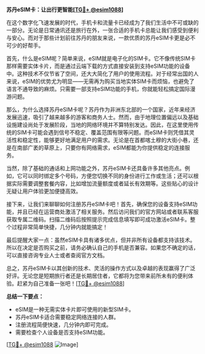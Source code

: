 **苏丹eSIM卡：让出行更智能[[TG💪+ @esim1088](https://t.me/s/esim1088)]**

在这个数字化飞速发展的时代，手机卡和流量卡已经成为了我们生活中不可或缺的一部分。无论是日常通讯还是旅行在外，一张合适的手机卡总能让我们感受到便利与安心。而对于那些计划前往苏丹的朋友来说，一款优质的苏丹eSIM卡更是必不可少的好帮手。

首先，什么是eSIM呢？简单来说，eSIM就是电子化的SIM卡。它不像传统SIM卡那样需要实体卡片，而是通过云端下载的方式直接安装到支持eSIM功能的设备中。这种技术不仅节省了空间，还大大简化了用户的使用流程。对于经常出国的人来说，eSIM的优势尤为明显——无需再为购买当地实体SIM卡而烦恼，也避免了语言不通导致的麻烦。只需要一部支持eSIM功能的手机，你就能轻松搞定国际漫游问题。

那么，为什么选择苏丹eSIM卡呢？苏丹作为非洲东北部的一个国家，近年来经济发展迅速，吸引了越来越多的游客和商务人士。然而，由于地理位置偏远以及基础设施建设尚处于发展阶段，当地的网络环境并不算特别发达。因此，在这里使用传统的SIM卡可能会遇到信号不稳定、覆盖范围有限等问题。而eSIM卡则凭借其灵活性和稳定性，能够更好地满足用户的需求。无论是在首都喀土穆的大街小巷，还是在南部广袤的草原上，只要你有网络需求，eSIM都能为你提供稳定的连接服务。

当然，除了基础的通话和上网功能之外，苏丹eSIM卡还具备许多其他亮点。例如，它可以同时绑定多个号码，方便您切换不同的身份进行工作或生活；还可以根据实际需要调整套餐内容，比如增加流量额度或者延长有效期等。这些贴心的设计无疑让用户体验更加便捷高效。

接下来，让我们来聊聊如何注册苏丹eSIM卡吧！首先，确保您的设备支持eSIM功能，并且已经在运营商处激活了相关服务。然后访问我们的官方网站或者联系客服获取专属二维码。扫描二维码后按照提示完成信息填写即可成功激活eSIM卡。整个过程非常简单快捷，几分钟内就能搞定！

最后提醒大家一点：虽然eSIM卡具有诸多优点，但并非所有设备都支持该技术。所以在决定是否购买之前，请务必确认自己的手机是否兼容。如果您不确定的话，可以直接咨询专业人士或者查阅官方文档。

总之，苏丹eSIM卡以其创新的技术、灵活的操作方式以及卓越的表现赢得了广泛好评。无论您是短期旅行者还是长期居住者，它都将为您带来前所未有的便利体验。赶紧为自己准备一张吧！[[TG💪+ @esim1088](https://t.me/s/esim1088)]

**总结一下要点：**
- eSIM是一种无需实体卡片即可使用的新型SIM卡。
- 苏丹eSIM卡适合需要稳定网络连接的人群。
- 注册流程简便快速，几分钟内即可完成。
- 需要检查个人设备是否支持eSIM功能。

[[TG💪+ @esim1088](https://t.me/s/esim1088) ![Image](https://i.postimg.cc/4NQfJmqS/Snipaste-2025-05-13-00-14-12.png)]